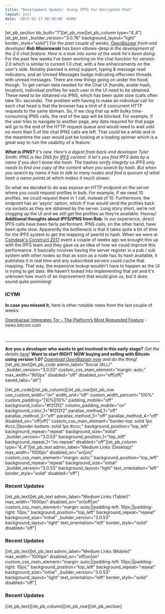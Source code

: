 ```yaml
---
title: "Development Update: Using IPFS for Encrypted Chat" 
layout: post
date: '2017-02-17 00:30:00 -0300'
---
```

        
\[et\_pb\_section bb\_built="1"\]\[et\_pb\_row\]\[et\_pb\_column type="4\_4"\]\[et\_pb\_text \_builder\_version="3.0.76" background\_layout="light" border\_style="solid"\] _For the past couple of weeks, [OpenBazaar](https://blog.openbazaar.org) front-end developer **Rob Misiorowski** has been elbows-deep in the development of the 2.0 chat feature. Here is a look into some of the work he's been doing:_ For the past few weeks I’ve been working on the chat function for version 2.0 which is similar to current 1.0 chat, with a few enhancements on the user's side. Notably planned is emoji support, typing & message read indicators, and an Unread Messages badge indicating offscreen threads with unread messages. There are new things going on under the hood, though. To get certain data needed for the Chat UI (handle, avatar hash, location), individual profiles for each user in the UI need to be obtained. These need to be obtained via IPNS, which has been quite slow (calls often take 10+ seconds). The problem with having to make an individual call for each chat head is that the browser has a limit of 6 concurrent HTTP requests to the same domain. So, if we clog that up with bulky time-consuming IPNS calls, the rest of the app will be blocked. For example, if the user tries to navigate to another page, any data required for that page will go to the end of the HTTP request queue and would need to wait until no more than 5 of the chat IPNS calls are left. That could be a while and in the meantime the user would just be looking at a loading spinner which is a great way to ruin the usability of a feature.

_**What is IPNS?** It's new. Here's a digest from back-end developer Tyler Smith: IPNS is like DNS for [IPFS](https://ipfs.io/) content. It let's you find IPFS data by a name if you don't know the hash. The hashes verify integrity so IPFS only needs to find one copy of the content when you search by hash. But when you search by name it has to talk to many nodes and find a quorum of what hash a name points at which makes it much slower._

So what we decided to do was expose an HTTP endpoint on the server where you could request profiles in bulk. For example, if we need 10 profiles, we could request them in 1 call, instead of 10. Furthermore, the endpoint has an ‘async’ option, which if true would send the profiles back via sockets as they are obtained by the server. Long story short, we’re not clogging up the UI and we still get the profiles as they’re available. Hooray! **Additional thoughts about IPFS/IPNS from Rob:** In our experience, direct IPFS calls have been fairly performant. IPNS calls, on the other hand, have been quite slow. Apparently the bottleneck is that it takes quite a bit of time for the IPFS system to get the mapping of peerId to hash. When we were at [Coindesk's Construct 2017](http://www.coindesk.com/events/construct-2017/) event a couple of weeks ago we brought this up with the IPFS team and they gave us an idea of how we could improve this performance. It basically involves having the server register in a pub / sub system with other nodes so that as soon as a node has its hash available, it publishes it in real time and any subscribed servers could cache that mapping. That way, the expensive lookup wouldn't have to happen as the UI is trying to get data. We haven't looked into implementing that yet and it's unknown how much of an improvement that would give us, but it does sound quite promising!

### ICYMI

**In case you missed it,** here is other notable news from the last couple of weeks:

[Openbazaar Integrates Tor – The Platform’s Most Requested Feature](https://news.bitcoin.com/openbazaar-integrates-tor-platforms-requested-feature) \- _news.bitcoin.com_

 

* * *

**Are you a developer who wants to get involved in this early stage?** _Get the details [here](https://blog.openbazaar.org/milestone-1-developer-release-for-openbazaar-2-0)!_ **Want to start RIGHT NOW buying and selling with Bitcoin using version 1.0?** _[Download OpenBazaar now](http://openbazaar.org/) and do the thing!_   \[/et\_pb\_text\]\[et\_pb\_code admin\_label="Social (ALL)" \_builder\_version="3.0.53" custom\_css\_main\_element="margin: auto;" max\_width="800px" disabled="off" disabled\_on="off|off|" saved\_tabs="all"\]<div width="100%" style="margin: 0 auto !important;"><!-- \[et\_pb\_line\_break\_holder\] --><!-- \[et\_pb\_line\_break\_holder\] --><div class="a2a\_kit a2a\_kit\_size\_32 a2a\_default\_style"><!-- \[et\_pb\_line\_break\_holder\] --> <a class="a2a\_button\_tumblr"></a><!-- \[et\_pb\_line\_break\_holder\] --> <a class="a2a\_button\_facebook"></a><!-- \[et\_pb\_line\_break\_holder\] --> <a class="a2a\_button\_twitter"></a><!-- \[et\_pb\_line\_break\_holder\] --> <a class="a2a\_dd" href="https://www.addtoany.com/share"></a><!-- \[et\_pb\_line\_break\_holder\] --></div><!-- \[et\_pb\_line\_break\_holder\] --><!-- \[et\_pb\_line\_break\_holder\] --><script async src="https://static.addtoany.com/menu/page.js"></script><!-- \[et\_pb\_line\_break\_holder\] --><!-- \[et\_pb\_line\_break\_holder\] --></div>\[/et\_pb\_code\]\[/et\_pb\_column\]\[/et\_pb\_row\]\[et\_pb\_row use\_custom\_width="on" width\_unit="off" custom\_width\_percent="100%" custom\_padding="|10%||10%" padding\_mobile="off" background\_color="#f2f2f2" column\_padding\_mobile="on" background\_color\_1="#f2f2f2" parallax\_method\_1="off" parallax\_method\_2="off" parallax\_method\_3="off" parallax\_method\_4="off" disabled\_on="off|off|" custom\_css\_main\_element="border-top: solid 1px #ccc;||border-bottom: solid 1px #ccc;" background\_position="top\_left" background\_repeat="repeat" background\_size="initial" \_builder\_version="3.0.53" background\_position\_1="top\_left" background\_repeat\_1="no-repeat" disabled="off"\]\[et\_pb\_column type="4\_4"\]\[et\_pb\_text admin\_label="Medium Links (Desktop)" max\_width="1000px" disabled\_on="on|on|" custom\_css\_main\_element="margin: auto;" background\_position="top\_left" background\_repeat="repeat" background\_size="initial" \_builder\_version="3.0.53" background\_layout="light" text\_orientation="left" border_style="solid" disabled="off"\]

### Recent Updates

\[/et\_pb\_text\]\[et\_pb\_text admin\_label="Medium Links (Tablet)" max\_width="1000px" disabled\_on="on|off|on" custom\_css\_main\_element="margin: auto;||padding-left: 10px;||padding-right: 10px;" background\_position="top\_left" background\_repeat="repeat" background\_size="initial" \_builder\_version="3.0.53" background\_layout="light" text\_orientation="left" border_style="solid" disabled="off"\]

### Recent Updates

\[/et\_pb\_text\]\[et\_pb\_text admin\_label="Medium Links (Mobile)" max\_width="1000px" disabled\_on="off|on|on" custom\_css\_main\_element="margin: auto;||padding-left: 10px;||padding-right: 10px;" background\_position="top\_left" background\_repeat="repeat" background\_size="initial" \_builder\_version="3.0.53" background\_layout="light" text\_orientation="left" border_style="solid" disabled="off"\]

### Recent Updates

\[/et\_pb\_text\]\[/et\_pb\_column\]\[/et\_pb\_row\]\[/et\_pb\_section\]